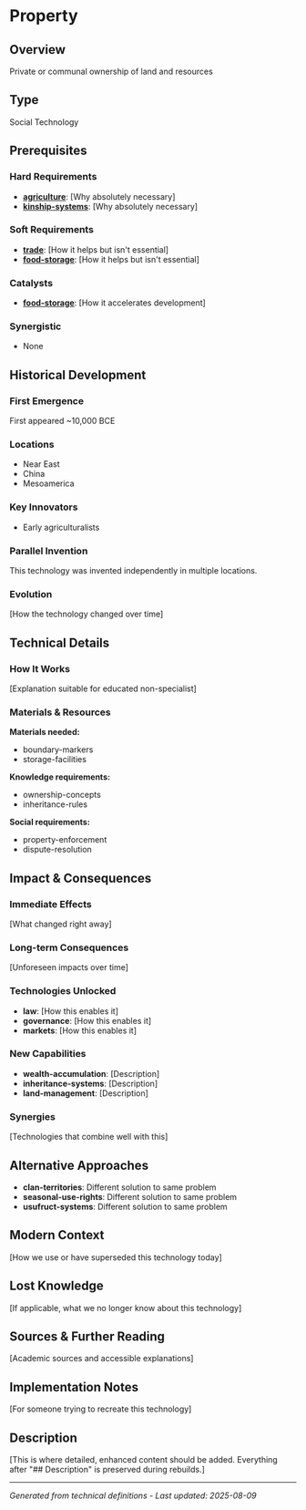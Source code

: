 # Property

## Overview
Private or communal ownership of land and resources

## Type
Social Technology

## Prerequisites

### Hard Requirements
- **[agriculture](../agriculture/README.md)**: [Why absolutely necessary]
- **[kinship-systems](../kinship-systems/README.md)**: [Why absolutely necessary]

### Soft Requirements
- **[trade](../trade/README.md)**: [How it helps but isn't essential]
- **[food-storage](../food-storage/README.md)**: [How it helps but isn't essential]

### Catalysts
- **[food-storage](../food-storage/README.md)**: [How it accelerates development]

### Synergistic
- None

## Historical Development

### First Emergence
First appeared ~10,000 BCE

### Locations
- Near East
- China
- Mesoamerica

### Key Innovators
- Early agriculturalists

### Parallel Invention
This technology was invented independently in multiple locations.

### Evolution
[How the technology changed over time]

## Technical Details

### How It Works
[Explanation suitable for educated non-specialist]

### Materials & Resources
**Materials needed:**
- boundary-markers
- storage-facilities


**Knowledge requirements:**
- ownership-concepts
- inheritance-rules


**Social requirements:**
- property-enforcement
- dispute-resolution

## Impact & Consequences

### Immediate Effects
[What changed right away]

### Long-term Consequences
[Unforeseen impacts over time]

### Technologies Unlocked
- **law**: [How this enables it]
- **governance**: [How this enables it]
- **markets**: [How this enables it]

### New Capabilities
- **wealth-accumulation**: [Description]
- **inheritance-systems**: [Description]
- **land-management**: [Description]

### Synergies
[Technologies that combine well with this]

## Alternative Approaches
- **clan-territories**: Different solution to same problem
- **seasonal-use-rights**: Different solution to same problem
- **usufruct-systems**: Different solution to same problem

## Modern Context
[How we use or have superseded this technology today]

## Lost Knowledge
[If applicable, what we no longer know about this technology]

## Sources & Further Reading
[Academic sources and accessible explanations]

## Implementation Notes
[For someone trying to recreate this technology]

## Description










[This is where detailed, enhanced content should be added. Everything after "## Description" is preserved during rebuilds.]

---
*Generated from technical definitions - Last updated: 2025-08-09*
